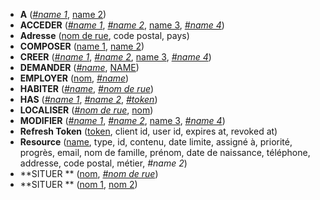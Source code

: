 <!-- Generated by Mocodo 4.3.2 -->

- **A** (<u>_#name 1_</u>, <u>name 2</u>)
- **ACCEDER** (<u>_#name 1_</u>, <u>_#name 2_</u>, <u>name 3</u>, <u>_#name 4_</u>)
- **Adresse** (<u>nom de rue</u>, code postal, pays)
- **COMPOSER** (<u>name 1</u>, <u>name 2</u>)
- **CREER** (<u>_#name 1_</u>, <u>_#name 2_</u>, <u>name 3</u>, <u>_#name 4_</u>)
- **DEMANDER** (<u>_#name_</u>, <u>NAME</u>)
- **EMPLOYER** (<u>nom</u>, <u>_#name_</u>)
- **HABITER** (<u>_#name_</u>, <u>_#nom de rue_</u>)
- **HAS** (<u>_#name 1_</u>, <u>_#name 2_</u>, <u>_#token_</u>)
- **LOCALISER** (<u>_#nom de rue_</u>, <u>nom</u>)
- **MODIFIER** (<u>_#name 1_</u>, <u>_#name 2_</u>, <u>name 3</u>, <u>_#name 4_</u>)
- **Refresh Token** (<u>token</u>, client id, user id, expires at, revoked at)
- **Resource** (<u>name</u>, type, id, contenu, date limite, assigné à, priorité, progrès, email, nom de famille, prénom, date de naissance, téléphone, addresse, code postal, métier, _#name 2_)
- **SITUER ** (<u>nom</u>, <u>_#nom de rue_</u>)
- **SITUER ** (<u>nom 1</u>, <u>nom 2</u>)
